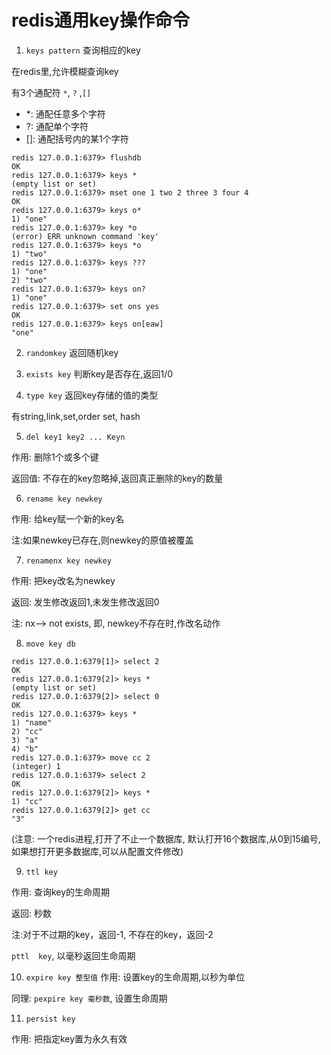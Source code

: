 # redis通用key操作命令


1. `keys pattern` 查询相应的key

在redis里,允许模糊查询key

有3个通配符 `*`, `?` ,`[]`
- *: 通配任意多个字符
- ?: 通配单个字符
- []: 通配括号内的某1个字符

```
redis 127.0.0.1:6379> flushdb
OK
redis 127.0.0.1:6379> keys *
(empty list or set)
redis 127.0.0.1:6379> mset one 1 two 2 three 3 four 4
OK
redis 127.0.0.1:6379> keys o*
1) "one"
redis 127.0.0.1:6379> key *o
(error) ERR unknown command 'key'
redis 127.0.0.1:6379> keys *o
1) "two"
redis 127.0.0.1:6379> keys ???
1) "one"
2) "two"
redis 127.0.0.1:6379> keys on?
1) "one"
redis 127.0.0.1:6379> set ons yes
OK
redis 127.0.0.1:6379> keys on[eaw]
"one"
```


2. `randomkey` 返回随机key


3. `exists key` 判断key是否存在,返回1/0


4. `type key` 返回key存储的值的类型

有string,link,set,order set, hash


5. `del key1 key2 ... Keyn`

作用: 删除1个或多个键

返回值: 不存在的key忽略掉,返回真正删除的key的数量


6. `rename key newkey`

作用: 给key赋一个新的key名

注:如果newkey已存在,则newkey的原值被覆盖


7. `renamenx key newkey`

作用: 把key改名为newkey

返回: 发生修改返回1,未发生修改返回0

注: nx--> not exists, 即, newkey不存在时,作改名动作


8. `move key db`

```
redis 127.0.0.1:6379[1]> select 2
OK
redis 127.0.0.1:6379[2]> keys *
(empty list or set)
redis 127.0.0.1:6379[2]> select 0
OK
redis 127.0.0.1:6379> keys *
1) "name"
2) "cc"
3) "a"
4) "b"
redis 127.0.0.1:6379> move cc 2
(integer) 1
redis 127.0.0.1:6379> select 2
OK
redis 127.0.0.1:6379[2]> keys *
1) "cc"
redis 127.0.0.1:6379[2]> get cc
"3"
```

(注意: 一个redis进程,打开了不止一个数据库, 默认打开16个数据库,从0到15编号,
如果想打开更多数据库,可以从配置文件修改)


9. `ttl key `

作用: 查询key的生命周期

返回: 秒数

注:对于不过期的key，返回-1, 不存在的key，返回-2

`pttl  key`, 以毫秒返回生命周期


10. `expire key 整型值`
作用: 设置key的生命周期,以秒为单位

同理: 
`pexpire key 毫秒数`, 设置生命周期


11. `persist key`

作用: 把指定key置为永久有效
